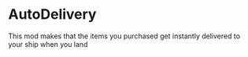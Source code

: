 # AutoDelivery
This mod makes that the items you purchased get instantly delivered to your ship when you land
